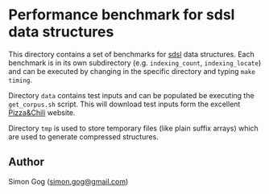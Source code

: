# Performance benchmark for sdsl data structures

This directory contains a set of benchmarks for [sdsl][sdsl]
data structures. Each benchmark is in its own subdirectory 
(e.g. `indexing_count`, `indexing_locate`) and
can be executed by changing in the specific directory and
typing `make timing`.

Directory `data` contains test inputs and can be populated
be executing the `get_corpus.sh` script. This will download
test inputs form the excellent [Pizza&Chili][pz] website.

Directory `tmp` is used to store temporary files (like
plain suffix arrays) which are used to generate compressed
structures.


## Author

Simon Gog (simon.gog@gmail.com)

[sdsl]: https://github.com/simongog/sdsl "sdsl"
[pz]: http://pizzachili.di.unipi.it "Pizza&Chili"
